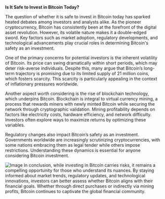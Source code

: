 **Is It Safe to Invest in Bitcoin Today?**

The question of whether it is safe to invest in Bitcoin today has sparked heated debates among investors and analysts alike. As the pioneer cryptocurrency, Bitcoin has consistently been at the forefront of the digital asset revolution. However, its volatile nature makes it a double-edged sword. Key factors such as market adoption, regulatory developments, and technological advancements play crucial roles in determining Bitcoin's safety as an investment.

One of the primary concerns for potential investors is the inherent volatility of Bitcoin. Its price can swing dramatically within short periods, which may deter risk-averse individuals. Despite this, many argue that Bitcoin’s long-term trajectory is promising due to its limited supply of 21 million coins, which fosters scarcity. This scarcity is particularly appealing in the context of inflationary pressures worldwide.

Another aspect worth considering is the rise of blockchain technology, which underpins Bitcoin. Blockchain is integral to virtual currency mining, a process that rewards miners with newly minted Bitcoin while securing the network through cryptographic validation. Mining profitability depends on factors like electricity costs, hardware efficiency, and network difficulty. Investors often explore ways to maximize returns by optimizing these variables.

Regulatory changes also impact Bitcoin’s safety as an investment. Governments worldwide are increasingly scrutinizing cryptocurrencies, with some nations embracing them as legal tender while others impose restrictions. Understanding these dynamics is essential for anyone considering Bitcoin investment.


![Image](https://github.com/user-attachments/assets/31692037-0104-4703-abd1-696b6a7dd41b)
In conclusion, while investing in Bitcoin carries risks, it remains a compelling opportunity for those who understand its nuances. By staying informed about market trends, regulatory updates, and technological innovations, investors can better assess whether Bitcoin aligns with their financial goals. Whether through direct purchases or indirectly via mining profits, Bitcoin continues to captivate the global financial community.